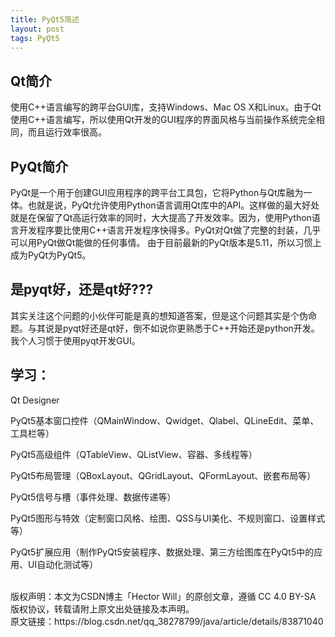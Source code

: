 ```yaml
---
title: PyQt5简述
layout: post
tags: PyQt5
---
```

## Qt简介
使用C++语言编写的跨平台GUI库，支持Windows、Mac OS X和Linux。由于Qt使用C++语言编写，所以使用Qt开发的GUI程序的界面风格与当前操作系统完全相同，而且运行效率很高。

## PyQt简介
PyQt是一个用于创建GUI应用程序的跨平台工具包，它将Python与Qt库融为一体。也就是说，PyQt允许使用Python语言调用Qt库中的API。这样做的最大好处就是在保留了Qt高运行效率的同时，大大提高了开发效率。因为，使用Python语言开发程序要比使用C++语言开发程序快得多。PyQt对Qt做了完整的封装，几乎可以用PyQt做Qt能做的任何事情。
由于目前最新的PyQt版本是5.11，所以习惯上成为PyQt为PyQt5。

## 是pyqt好，还是qt好???
其实关注这个问题的小伙伴可能是真的想知道答案，但是这个问题其实是个伪命题。与其说是pyqt好还是qt好，倒不如说你更熟悉于C++开始还是python开发。
我个人习惯于使用pyqt开发GUI。

## 学习：
Qt Designer

PyQt5基本窗口控件（QMainWindow、Qwidget、Qlabel、QLineEdit、菜单、工具栏等）

PyQt5高级组件（QTableView、QListView、容器、多线程等）

PyQt5布局管理（QBoxLayout、QGridLayout、QFormLayout、嵌套布局等）

PyQt5信号与槽（事件处理、数据传递等）

PyQt5图形与特效（定制窗口风格、绘图、QSS与UI美化、不规则窗口、设置样式等）

PyQt5扩展应用（制作PyQt5安装程序、数据处理、第三方绘图库在PyQt5中的应用、UI自动化测试等）

<br>
版权声明：本文为CSDN博主「Hector Will」的原创文章，遵循 CC 4.0 BY-SA 版权协议，转载请附上原文出处链接及本声明。<br>
原文链接：https://blog.csdn.net/qq_38278799/java/article/details/83871040